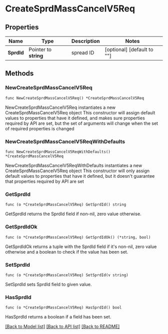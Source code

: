 # CreateSprdMassCancelV5Req

## Properties

Name | Type | Description | Notes
------------ | ------------- | ------------- | -------------
**SprdId** | Pointer to **string** | spread ID | [optional] [default to ""]

## Methods

### NewCreateSprdMassCancelV5Req

`func NewCreateSprdMassCancelV5Req() *CreateSprdMassCancelV5Req`

NewCreateSprdMassCancelV5Req instantiates a new CreateSprdMassCancelV5Req object
This constructor will assign default values to properties that have it defined,
and makes sure properties required by API are set, but the set of arguments
will change when the set of required properties is changed

### NewCreateSprdMassCancelV5ReqWithDefaults

`func NewCreateSprdMassCancelV5ReqWithDefaults() *CreateSprdMassCancelV5Req`

NewCreateSprdMassCancelV5ReqWithDefaults instantiates a new CreateSprdMassCancelV5Req object
This constructor will only assign default values to properties that have it defined,
but it doesn't guarantee that properties required by API are set

### GetSprdId

`func (o *CreateSprdMassCancelV5Req) GetSprdId() string`

GetSprdId returns the SprdId field if non-nil, zero value otherwise.

### GetSprdIdOk

`func (o *CreateSprdMassCancelV5Req) GetSprdIdOk() (*string, bool)`

GetSprdIdOk returns a tuple with the SprdId field if it's non-nil, zero value otherwise
and a boolean to check if the value has been set.

### SetSprdId

`func (o *CreateSprdMassCancelV5Req) SetSprdId(v string)`

SetSprdId sets SprdId field to given value.

### HasSprdId

`func (o *CreateSprdMassCancelV5Req) HasSprdId() bool`

HasSprdId returns a boolean if a field has been set.


[[Back to Model list]](../README.md#documentation-for-models) [[Back to API list]](../README.md#documentation-for-api-endpoints) [[Back to README]](../README.md)


